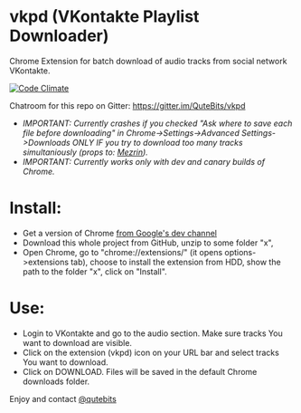 vkpd (VKontakte Playlist Downloader)
====================================
Chrome Extension for batch download of audio tracks from social network VKontakte.

[![Code Climate](https://codeclimate.com/github/QuteBits/vkpd/badges/gpa.svg)](https://codeclimate.com/github/QuteBits/vkpd)

Chatroom for this repo on Gitter: <a href="https://gitter.im/QuteBits/vkpd">https://gitter.im/QuteBits/vkpd</a>

* _IMPORTANT: Currently crashes if you checked "Ask where to save each file before downloading" in Chrome->Settings->Advanced Settings->Downloads ONLY IF you try to download too many tracks simultaniously (props to: <a href="https://github.com/Mezrin">Mezrin</a>)._
* _IMPORTANT: Currently works only with dev and canary builds of Chrome._

# Install:
* Get a version of Chrome [from Google's dev channel](https://sites.google.com/a/chromium.org/dev/getting-involved/dev-channel)
* Download this whole project from GitHub, unzip to some folder "x",
* Open Chrome, go to "chrome://extensions/" (it opens options->extensions tab), choose to install the extension from HDD, show the path to the folder "x", click on "Install".

# Use:
* Login to VKontakte and go to the audio section. Make sure tracks You want to download are visible.
* Click on the extension (vkpd) icon on your URL bar and select tracks You want to download.
* Click on DOWNLOAD. Files will be saved in the default Chrome downloads folder.

Enjoy and contact <a href="https://twitter.com/qutebits">@qutebits</a>
